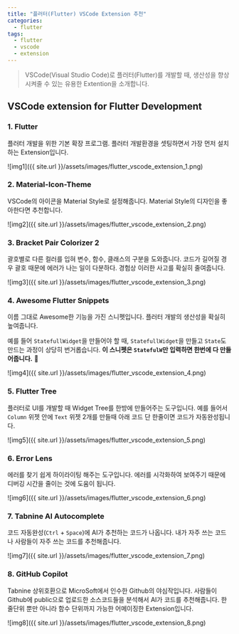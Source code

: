 ```yaml
---
title: "플러터(Flutter) VSCode Extension 추천"
categories:
  - flutter
tags:
  - flutter
  - vscode
  - extension
---
```


> VSCode(Visual Studio Code)로 플러터(Flutter)를 개발할 때, 생산성을 향상시켜줄 수 있는 유용한 Extention을 소개합니다.


## VSCode extension for Flutter Development

### 1. Flutter

플러터 개발을 위한 기본 확장 프로그램. 플러터 개발환경을 셋팅하면서 가장 먼저 설치하는 Extension입니다.

![img1]({{ site.url }}/assets/images/flutter_vscode_extension_1.png)


### 2. Material-Icon-Theme

VSCode의 아이콘을 Material Style로 설정해줍니다. Material Style의 디자인을 좋아한다면 추천합니다.

![img2]({{ site.url }}/assets/images/flutter_vscode_extension_2.png)


### 3. Bracket Pair Colorizer 2

괄호별로 다른 컬러를 입혀 변수, 함수, 클래스의 구분을 도와줍니다. 코드가 길어질 경우 괄호 때문에 에러가 나는 일이 다분하다. 경험상 이러한 사고를 확실히 줄여줍니다.

![img3]({{ site.url }}/assets/images/flutter_vscode_extension_3.png)


### 4. Awesome Flutter Snippets

이름 그대로 Awesome한 기능을 가진 스니펫입니다. 플러터 개발의 생산성을 확실히 높여줍니다.

예를 들어 `StatefullWidget`을 만들어야 할 때, `StatefullWidget`을 만들고 `State`도 만드는 과정이 상당히 번거롭습니다. **이 스니펫은 `StatefulW`만 입력하면 한번에 다 만들어줍니다.** 🤩

![img4]({{ site.url }}/assets/images/flutter_vscode_extension_4.png)


### 5. Flutter Tree

플러터로 UI를 개발할 때 Widget Tree를 한방에 만들어주는 도구입니다. 예를 들어서 `Column` 위젯 안에 `Text` 위젯 2개를 만들때 아래 코드 단 한줄이면 코드가 자동완성됩니다.

![img5]({{ site.url }}/assets/images/flutter_vscode_extension_5.png)


### 6. Error Lens

에러를 찾기 쉽게 하이라이팅 해주는 도구입니다. 에러를 시각화하여 보여주기 때문에 디버깅 시간을 줄이는 것에 도움이 됩니다.

![img6]({{ site.url }}/assets/images/flutter_vscode_extension_6.png)


### 7. Tabnine AI Autocomplete

코드 자동완성(`Ctrl` + `Space`)에 AI가 추천하는 코드가 나옵니다. 내가 자주 쓰는 코드나 사람들이 자주 쓰는 코드를 추천해줍니다.

![img7]({{ site.url }}/assets/images/flutter_vscode_extension_7.png)


### 8. GitHub Copilot

Tabnine 상위호환으로 MicroSoft에서 인수한 Github의 야심작입니다. 사람들이 Github에 public으로 업로드한 소스코드들을 분석해서 AI가 코드를 추천해줍니다. 한줄단위 뿐만 아니라 함수 단위까지 가능한 어메이징한 Extension입니다.

![img8]({{ site.url }}/assets/images/flutter_vscode_extension_8.png)
